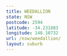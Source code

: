 ```yaml
---
title: WEEDALLION
state: NSW
postcode: 2594
latitude: -34.231083
longitude: 148.10732
url: /nsw/weedallion/
layout: suburb
---
```

